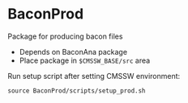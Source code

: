 BaconProd
=========

Package for producing bacon files

 * Depends on BaconAna package
 * Place package in `$CMSSW_BASE/src` area

Run setup script after setting CMSSW environment:

```Shell
source BaconProd/scripts/setup_prod.sh
```

